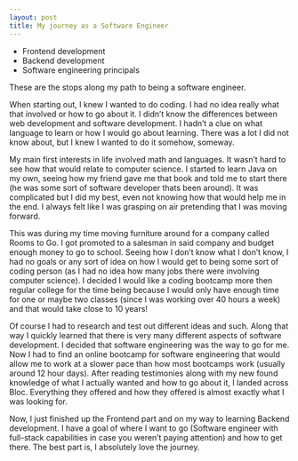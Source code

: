 ```yaml
---
layout: post
title: My journey as a Software Engineer
---
```

* Frontend development
* Backend development
* Software engineering principals

These are the stops along my path to being a software engineer.

When starting out, I knew I wanted to do coding. I had no idea really what that involved or how to go about it. I didn’t know the differences between web development and software development. I hadn’t a clue on what language to learn or how I would go about learning. There was a lot I did not know about, but I knew I wanted to do it somehow, someway.

My main first interests in life involved math and languages. It wasn’t hard to see how that would relate to computer science. I started to learn Java on my own, seeing how my friend gave me that book and told me to start there (he was some sort of software developer thats been around). It was complicated but I did my best, even not knowing how that would help me in the end. I always felt like I was grasping on air pretending that I was moving forward.

This was during my time moving furniture around for a company called Rooms to Go. I got promoted to a salesman in said company and budget enough money to go to school. Seeing how I don’t know what I don’t know, I had no goals or any sort of idea on how I would get to being some sort of coding person (as I had no idea how many jobs there were involving computer science). I decided I would like a coding bootcamp more then regular college for the time being because I would only have enough time for one or maybe two classes (since I was working over 40 hours a week) and that would take close to 10 years!

Of course I had to research and test out different ideas and such. Along that way I quickly learned that there is very many different aspects of software development. I decided that software engineering was the way to go for me. Now I had to find an online bootcamp for software engineering that would allow me to work at a slower pace than how most bootcamps work (usually around 12 hour days). After reading testimonies along with my new found knowledge of what I actually wanted and how to go about it, I landed across Bloc. Everything they offered and how they offered is almost exactly what I was looking for.

Now, I just finished up the Frontend part and on my way to learning Backend development. I have a goal of where I want to go (Software engineer with full-stack capabilities in case you weren’t paying attention) and how to get there. The best part is, I absolutely love the journey.